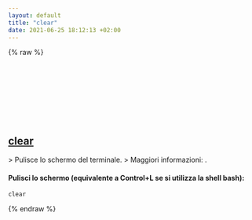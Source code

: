 ```yaml
---
layout: default
title: "clear"
date: 2021-06-25 18:12:13 +02:00
---
```

{% raw %}
<h2 id="clear">
  <a href="/it/common/clear.html">clear</a> <a href="#clear"><svg class="icon">
    <use href="/assets/images/unicode_sprite.svg#link" />
  </svg></a>
</h2>
> Pulisce lo schermo del terminale.
> Maggiori informazioni: <https://manned.org/clear>.

#### Pulisci lo schermo (equivalente a Control+L se si utilizza la shell bash):
```shell
clear
```
{% endraw %}